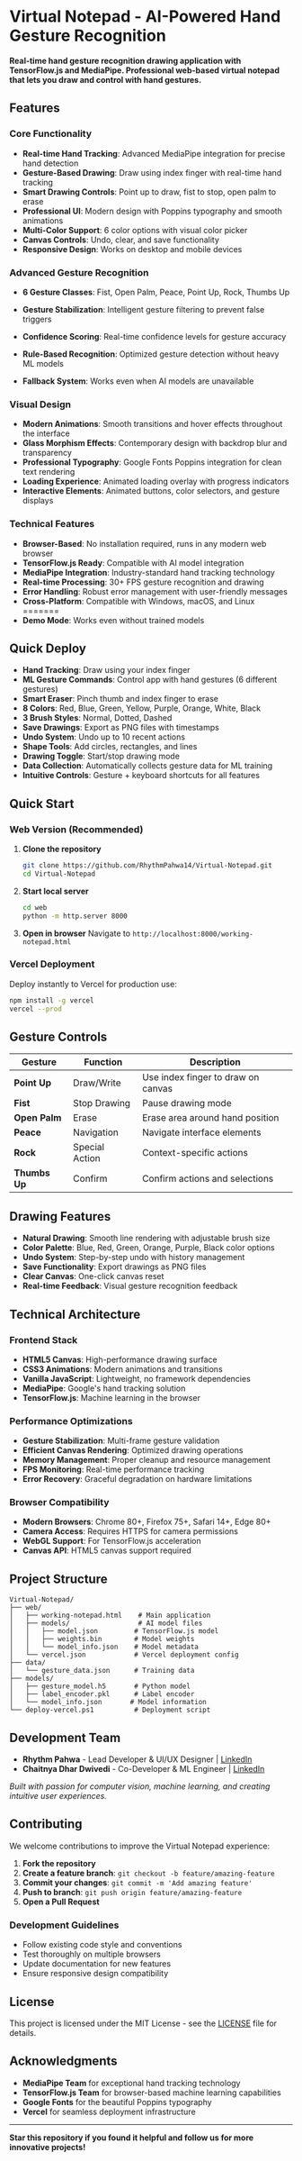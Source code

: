 
# Virtual Notepad - AI-Powered Hand Gesture Recognition


**Real-time hand gesture recognition drawing application with TensorFlow.js and MediaPipe. Professional web-based virtual notepad that lets you draw and control with hand gestures.**


## Features

### Core Functionality
- **Real-time Hand Tracking**: Advanced MediaPipe integration for precise hand detection
- **Gesture-Based Drawing**: Draw using index finger with real-time hand tracking
- **Smart Drawing Controls**: Point up to draw, fist to stop, open palm to erase
- **Professional UI**: Modern design with Poppins typography and smooth animations
- **Multi-Color Support**: 6 color options with visual color picker
- **Canvas Controls**: Undo, clear, and save functionality
- **Responsive Design**: Works on desktop and mobile devices

### Advanced Gesture Recognition
- **6 Gesture Classes**: Fist, Open Palm, Peace, Point Up, Rock, Thumbs Up

- **Gesture Stabilization**: Intelligent gesture filtering to prevent false triggers
- **Confidence Scoring**: Real-time confidence levels for gesture accuracy
- **Rule-Based Recognition**: Optimized gesture detection without heavy ML models
- **Fallback System**: Works even when AI models are unavailable

### Visual Design
- **Modern Animations**: Smooth transitions and hover effects throughout the interface
- **Glass Morphism Effects**: Contemporary design with backdrop blur and transparency
- **Professional Typography**: Google Fonts Poppins integration for clean text rendering
- **Loading Experience**: Animated loading overlay with progress indicators
- **Interactive Elements**: Animated buttons, color selectors, and gesture displays

### Technical Features
- **Browser-Based**: No installation required, runs in any modern web browser
- **TensorFlow.js Ready**: Compatible with AI model integration
- **MediaPipe Integration**: Industry-standard hand tracking technology
- **Real-time Processing**: 30+ FPS gesture recognition and drawing
- **Error Handling**: Robust error management with user-friendly messages
- **Cross-Platform**: Compatible with Windows, macOS, and Linux
=======
- **Demo Mode**: Works even without trained models

## Quick Deploy

- **Hand Tracking**: Draw using your index finger
- **ML Gesture Commands**: Control app with hand gestures (6 different gestures)
- **Smart Eraser**: Pinch thumb and index finger to erase
- **8 Colors**: Red, Blue, Green, Yellow, Purple, Orange, White, Black
- **3 Brush Styles**: Normal, Dotted, Dashed
- **Save Drawings**: Export as PNG files with timestamps
- **Undo System**: Undo up to 10 recent actions
- **Shape Tools**: Add circles, rectangles, and lines
- **Drawing Toggle**: Start/stop drawing mode
- **Data Collection**: Automatically collects gesture data for ML training
- **Intuitive Controls**: Gesture + keyboard shortcuts for all features


## Quick Start

### Web Version (Recommended)
1. **Clone the repository**
   ```bash
   git clone https://github.com/RhythmPahwa14/Virtual-Notepad.git
   cd Virtual-Notepad
   ```

2. **Start local server**
   ```bash
   cd web
   python -m http.server 8000
   ```

3. **Open in browser**
   Navigate to `http://localhost:8000/working-notepad.html`

### Vercel Deployment
Deploy instantly to Vercel for production use:

```bash
npm install -g vercel
vercel --prod
```

## Gesture Controls

| Gesture | Function | Description |
|---------|----------|-------------|
| **Point Up** | Draw/Write | Use index finger to draw on canvas |
| **Fist** | Stop Drawing | Pause drawing mode |
| **Open Palm** | Erase | Erase area around hand position |
| **Peace** | Navigation | Navigate interface elements |
| **Rock** | Special Action | Context-specific actions |
| **Thumbs Up** | Confirm | Confirm actions and selections |

## Drawing Features

- **Natural Drawing**: Smooth line rendering with adjustable brush size
- **Color Palette**: Blue, Red, Green, Orange, Purple, Black color options
- **Undo System**: Step-by-step undo with history management
- **Save Functionality**: Export drawings as PNG files
- **Clear Canvas**: One-click canvas reset
- **Real-time Feedback**: Visual gesture recognition feedback

## Technical Architecture

### Frontend Stack
- **HTML5 Canvas**: High-performance drawing surface
- **CSS3 Animations**: Modern animations and transitions
- **Vanilla JavaScript**: Lightweight, no framework dependencies
- **MediaPipe**: Google's hand tracking solution
- **TensorFlow.js**: Machine learning in the browser

### Performance Optimizations
- **Gesture Stabilization**: Multi-frame gesture validation
- **Efficient Canvas Rendering**: Optimized drawing operations
- **Memory Management**: Proper cleanup and resource management
- **FPS Monitoring**: Real-time performance tracking
- **Error Recovery**: Graceful degradation on hardware limitations

### Browser Compatibility
- **Modern Browsers**: Chrome 80+, Firefox 75+, Safari 14+, Edge 80+
- **Camera Access**: Requires HTTPS for camera permissions
- **WebGL Support**: For TensorFlow.js acceleration
- **Canvas API**: HTML5 canvas support required

## Project Structure

```
Virtual-Notepad/
├── web/
│   ├── working-notepad.html    # Main application
│   ├── models/                 # AI model files
│   │   ├── model.json         # TensorFlow.js model
│   │   ├── weights.bin        # Model weights
│   │   └── model_info.json    # Model metadata
│   └── vercel.json            # Vercel deployment config
├── data/
│   └── gesture_data.json      # Training data
├── models/
│   ├── gesture_model.h5       # Python model
│   ├── label_encoder.pkl      # Label encoder
│   └── model_info.json       # Model information
└── deploy-vercel.ps1          # Deployment script
```

## Development Team

- **Rhythm Pahwa** - Lead Developer & UI/UX Designer | [LinkedIn](https://linkedin.com/in/rhythmpahwa)
- **Chaitnya Dhar Dwivedi** - Co-Developer & ML Engineer | [LinkedIn](https://linkedin.com/in/chaitnya-dhar-dwivedi)

*Built with passion for computer vision, machine learning, and creating intuitive user experiences.*

## Contributing

We welcome contributions to improve the Virtual Notepad experience:

1. **Fork the repository**
2. **Create a feature branch**: `git checkout -b feature/amazing-feature`
3. **Commit your changes**: `git commit -m 'Add amazing feature'`
4. **Push to branch**: `git push origin feature/amazing-feature`
5. **Open a Pull Request**

### Development Guidelines
- Follow existing code style and conventions
- Test thoroughly on multiple browsers
- Update documentation for new features
- Ensure responsive design compatibility

## License

This project is licensed under the MIT License - see the [LICENSE](LICENSE) file for details.

## Acknowledgments

- **MediaPipe Team** for exceptional hand tracking technology
- **TensorFlow.js Team** for browser-based machine learning capabilities
- **Google Fonts** for the beautiful Poppins typography
- **Vercel** for seamless deployment infrastructure

---

**Star this repository if you found it helpful and follow us for more innovative projects!**
